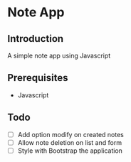 # Note App

## Introduction
A simple note app using Javascript

## Prerequisites
- Javascript

<!-- ## How to run -->
## Todo
- [ ] Add option modify on created notes
- [ ] Allow note deletion on list and form
- [ ] Style with Bootstrap the application